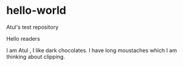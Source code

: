 # hello-world
Atul's test repository

Hello readers 

I am Atul , I like dark chocolates.
I have long moustaches which I am thinking about clipping.
